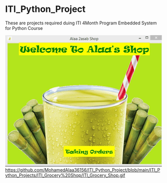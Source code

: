 # ITI_Python_Project
These are projects required duing ITI 4Month Program Embedded System for Python Course

![](https://github.com/MohamedAlaa36156/ITI_Python_Project/blob/main/ITI_Python_Projects/2asabShop/ITI_Alaa_Sugarcane.gif)
https://github.com/MohamedAlaa36156/ITI_Python_Project/blob/main/ITI_Python_Projects/ITI_Grocery%20Shop/ITI_Grocery_Shop.gif
